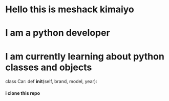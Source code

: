 # Hello this is meshack kimaiyo 
# I am a python developer
# I am currently learning about python classes and objects
class Car:
def __init__(self, brand, model, year):








####   i clone this repo